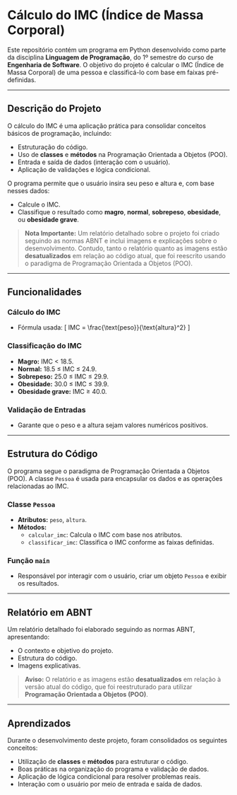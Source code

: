 # **Cálculo do IMC (Índice de Massa Corporal)**

Este repositório contém um programa em Python desenvolvido como parte da disciplina **Linguagem de Programação**, do 1º semestre do curso de **Engenharia de Software**. O objetivo do projeto é calcular o IMC (Índice de Massa Corporal) de uma pessoa e classificá-lo com base em faixas pré-definidas.

---

## **Descrição do Projeto**

O cálculo do IMC é uma aplicação prática para consolidar conceitos básicos de programação, incluindo:

- Estruturação do código.
- Uso de **classes** e **métodos** na Programação Orientada a Objetos (POO).
- Entrada e saída de dados (interação com o usuário).
- Aplicação de validações e lógica condicional.

O programa permite que o usuário insira seu peso e altura e, com base nesses dados:

- Calcule o IMC.
- Classifique o resultado como **magro**, **normal**, **sobrepeso**, **obesidade**, ou **obesidade grave**.

> **Nota Importante:** Um relatório detalhado sobre o projeto foi criado seguindo as normas ABNT e inclui imagens e explicações sobre o desenvolvimento. Contudo, tanto o relatório quanto as imagens estão **desatualizados** em relação ao código atual, que foi reescrito usando o paradigma de Programação Orientada a Objetos (POO).

---

## **Funcionalidades**

### **Cálculo do IMC**
- Fórmula usada:
  \[
  IMC = \frac{\text{peso}}{\text{altura}^2}
  \]

### **Classificação do IMC**
- **Magro:** IMC < 18.5.
- **Normal:** 18.5 ≤ IMC ≤ 24.9.
- **Sobrepeso:** 25.0 ≤ IMC ≤ 29.9.
- **Obesidade:** 30.0 ≤ IMC ≤ 39.9.
- **Obesidade grave:** IMC ≥ 40.0.

### **Validação de Entradas**
- Garante que o peso e a altura sejam valores numéricos positivos.

---

## **Estrutura do Código**

O programa segue o paradigma de Programação Orientada a Objetos (POO). A classe `Pessoa` é usada para encapsular os dados e as operações relacionadas ao IMC.

### **Classe `Pessoa`**
- **Atributos:** `peso`, `altura`.
- **Métodos:**
  - `calcular_imc`: Calcula o IMC com base nos atributos.
  - `classificar_imc`: Classifica o IMC conforme as faixas definidas.

### **Função `main`**
- Responsável por interagir com o usuário, criar um objeto `Pessoa` e exibir os resultados.

---

## **Relatório em ABNT**

Um relatório detalhado foi elaborado seguindo as normas ABNT, apresentando:

- O contexto e objetivo do projeto.
- Estrutura do código.
- Imagens explicativas.

> **Aviso:** O relatório e as imagens estão **desatualizados** em relação à versão atual do código, que foi reestruturado para utilizar **Programação Orientada a Objetos (POO)**.

---

## **Aprendizados**

Durante o desenvolvimento deste projeto, foram consolidados os seguintes conceitos:

- Utilização de **classes** e **métodos** para estruturar o código.
- Boas práticas na organização do programa e validação de dados.
- Aplicação de lógica condicional para resolver problemas reais.
- Interação com o usuário por meio de entrada e saída de dados.
